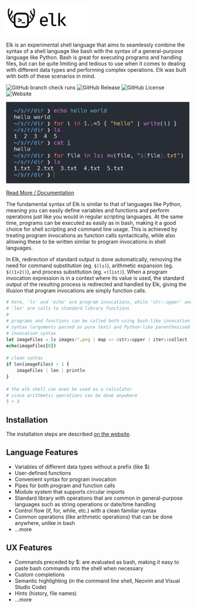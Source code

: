 <img src="res/logo.png" width="225">

Elk is an experimental shell language that aims to seamlessly combine the syntax of a shell language like bash with the
syntax of a general-purpose language like Python. Bash is great for executing programs and handling files, but can be
quite limiting and tedious to use when it comes to dealing with different data types and performing complex operations.
Elk was built with both of these scenarios in mind.

![GitHub branch check runs](https://img.shields.io/github/check-runs/PaddiM8/elk/main?label=tests)
![GitHub Release](https://img.shields.io/github/v/release/PaddiM8/elk)
![GitHub License](https://img.shields.io/github/license/PaddiM8/elk)
![Website](https://img.shields.io/website?url=https%3A%2F%2Felk.strct.net&up_message=elk.strct.net&label=docs&color=blue)

<img src="preview.png" width="500">

[Read More / Documentation](https://elk.strct.net)

The fundamental syntax of Elk is similar to that of languages like Python, meaning you can easily define variables
and functions and perform operations just like you would in regular scripting languages. At the same time, programs
can be executed as easily as in bash, making it a good choice for shell scripting and command line usage. This is
achieved by treating program invocations as function calls syntactically, while also allowing these to be written
similar to program invocations in shell languages.

In Elk, redirection of standard output is done automatically, removing the need for command substitution (eg. `$(ls)`),
arithmetic expansion (eg. `$((1+2))`), and process substitution (eg. `<(list)`). When a program invocation expression
is in a context where its value is used, the standard output of the resulting process is redirected and handled by Elk,
giving the illusion that program invocations are simply function calls.

```nim
# here, 'ls' and 'echo' are program invocations, while 'str::upper' and
# 'len' are calls to standard library functions
#
# programs and functions can be called both using bash-like invocation
# syntax (arguments parsed as pure text) and Python-like parenthesised
# invocation syntax
let imageFiles = ls images/*.png | map => &str::upper | iter::collect
echo(imageFiles[0])

# clean syntax
if len(imageFiles) > 1 {
    imageFiles | len | println
}

# the elk shell can even be used as a calculator
# since arithmetic operations can be done anywhere
5 + 3
```

## Installation

The installation steps are described [on the website](https://elk.strct.net/getting-started/installation.html).

## Language Features

* Variables of different data types without a prefix (like $)
* User-defined functions
* Convenient syntax for program invocation
* Pipes for both program and function calls
* Module system that supports circular imports
* Standard library with operations that are common in general-purpose languages such as string operations or date/time handling
* Control flow (if, for, while, etc.) with a clean familiar syntax
* Common operations (like arithmetic operations) that can be done anywhere, unlike in bash
* ...more

## UX Features

* Commands preceded by $: are evaluated as bash, making it easy to paste bash commands into the shell when necessary
* Custom completions
* Semantic highlighting (in the command line shell, Neovim and Visual Studio Code)
* Hints (history, file names)
* ...more
